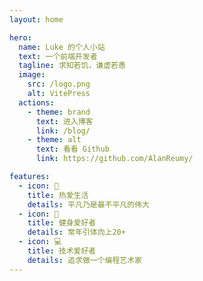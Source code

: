 ```yaml
---
layout: home

hero:
  name: Luke 的个人小站
  text: 一个前端开发者
  tagline: 求知若饥，谦虚若愚
  image:
    src: /logo.png
    alt: VitePress
  actions:
    - theme: brand
      text: 进入博客
      link: /blog/
    - theme: alt
      text: 看看 Github
      link: https://github.com/AlanReumy/

features:
  - icon: 🚀
    title: 热爱生活
    details: 平凡乃是最不平凡的伟大
  - icon: 💪
    title: 健身爱好者
    details: 常年引体向上20+
  - icon: 💻
    title: 技术爱好者
    details: 追求做一个编程艺术家
---
```

